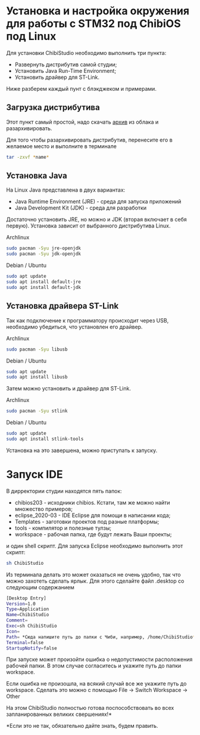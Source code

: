 # Установка и настройка окружения для работы с STM32 под ChibiOS под Linux

Для установки ChibiStudio необходимо выполнить три пункта:

  - Развернуть дистрибутив самой студии;
  - Установить Java Run-Time Environment;
  - Установить драйвер для ST-Link.
  
  Ниже разберем каждый пунт с блэкджеком и примерами.
  
## Загрузка дистрибутива

Этот пункт самый простой, надо скачать [архив](https://disk.yandex.ru/d/_-4XPyA-fdCSyw) из облака и разархивировать.

Для того чтобы разархивировать дистрибутив, перенесите его в желаемое место и выполните в терминале
```bash
tar -zxvf *name*
```

## Установка Java

На Linux Java представлена в двух вариантах:
  - Java Runtime Environment (JRE) - среда для запуска приложений
  - Java Development Kit (JDK) - среда для разработки
  
Достаточно установить JRE, но можно и JDK (вторая включает в себя первую). Установка зависит от выбранного дистрибутива Linux.

Archlinux
```bash
sudo pacman -Syu jre-openjdk
sudo pacman -Syu jdk-openjdk
```

Debian / Ubuntu
```bash
sudo apt update
sudo apt install default-jre
sudo apt install default-jdk
```

## Установка драйвера ST-Link

Так как подключение к программатору происходит через USB, необходимо убедиться, что установлен его драйвер.

Archlinux
```bash
sudo pacman -Syu libusb
```

Debian / Ubuntu
```bash
sudo apt update
sudo apt install libusb
```

Затем можно установить и драйвер для ST-Link.

Archlinux
```bash
sudo pacman -Syu stlink
```

Debian / Ubuntu
```bash
sudo apt update
sudo apt install stlink-tools
```

Установка на это завершена, можно приступать к запуску.

# Запуск IDE

В дирректории студии находятся пять папок:
  - chibios203 - исходники chibios. Кстати, там же можно найти множество примеров;
  - eclipse_2020-03 - IDE Eclipse для помощи в написании кода;
  - Templates - заготовки проектов под разные платформы;
  - tools - компилятор и полезные тулзы;
  - workspace - рабочая папка, где будут лежать Ваши проекты;
  
 и один shell скрипт. Для запуска Eclipse необходимо выполнить этот скрипт:
 
```bash
sh ChibiStudio
```

Из терминала делать это может оказаться не очень удобно, так что можно захотеть сделать ярлык. Для этого сделайте файл .desktop со следующим содержанием

```bash
[Desktop Entry]
Version=1.0
Type=Application
Name=ChibiStudio
Comment=
Exec=sh ChibiStudio
Icon=
Path= *Сюда напишите путь до папки с Чиби, например, /home/ChibiStudio*
Terminal=false
StartupNotify=false
```

При запуске может произойти ошибка о недопустимости расположения рабочей папки. В этом случае согласитесь и укажите путь до папки workspace.

Если ошибка не произошла, на всякий случай все же укажите путь до workspace. Сделать это можно с помощью File -> Switch Workspace -> Other

На этом ChibiStudio полностью готова поспособствовать во всех запланированных великих свершениях!*

*Если это не так, обязательно дайте знать, будем править.
